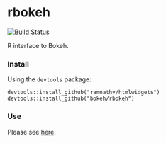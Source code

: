 # rbokeh

[![Build Status](https://travis-ci.org/bokeh/rbokeh.svg?branch=master)](https://travis-ci.org/bokeh/rbokeh)

R interface to Bokeh.

### Install

Using the `devtools` package:

```
devtools::install_github("ramnathv/htmlwidgets")
devtools::install_github("bokeh/rbokeh")
```

### Use

Please see [here](http://hafen.github.io/rbokeh).

